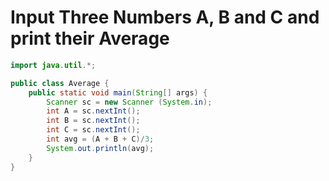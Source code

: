 # Input Three Numbers A, B and C and print their Average

```java
import java.util.*;

public class Average {
    public static void main(String[] args) {
        Scanner sc = new Scanner (System.in);
        int A = sc.nextInt();
        int B = sc.nextInt();
        int C = sc.nextInt();
        int avg = (A + B + C)/3;
        System.out.println(avg);
    }
}
```
